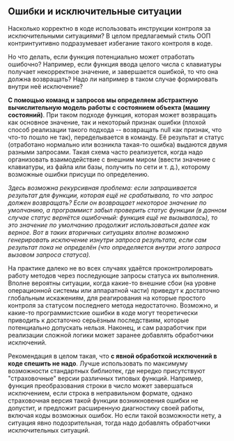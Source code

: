 ## Ошибки и исключительные ситуации

Насколько корректно в коде использовать инструкции контроля за исключительными ситуациями? В целом предлагаемый стиль ООП контринтуитивно подразумевает избегание такого контроля в коде.

Но что делать, если функция потенциально может отработать ошибочно? Например, если функция ввода целого числа с клавиатуры получает некорректное значение, и завершается ошибкой, то что она должна возвращать? Надо ли например в таком случае формировать внутри неё исключение?

**С помощью команд и запросов мы определяем абстрактную вычислительную модель работы с состоянием объекта (машину состояний)**. При таком подходе функция, которая может возвращать как основное значение, так и некоторый признак ошибки (плохой способ реализации такого подхода -- возвращать null как признак, что что-то пошло не так), переделывается в команду. Её результат и статус (отработано нормально или возникла такая-то ошибка) выдаются двумя разными запросами. Такая схема часто реализуется, когда надо организовать взаимодействие с внешним миром (ввести значение с клавиатуры, из файла или базы, получить по сети и т. д.), которому возможные ошибки присущи по определению.

*Здесь возможна рекурсивная проблема: если запрашивается результат для функции, которая ещё не срабатывала, то что запрос должен возвращать? Если он возвращает некоторое значение по умолчанию, а программист забыл проверить статус функции (в данном случае статус вернётся ошибочный: функция ещё не вызывалась), то это значение по умолчанию продолжит использоваться далее как верное. Вот в таких вторичных ситуациях вполне возможно генерировать исключение изнутри запроса результата, если сам результат пока не определён (что определяется внутри этого запроса вызовом запроса статуса).*

На практике далеко не во всех случаях удаётся проконтролировать работу методов через последующие запросы статуса их выполнения. Вполне вероятны ситуации, когда какие-то внешние сбои (на уровне операционной системы или аппаратной части) приведут к достаточно глобальным искажениям, для реагирования на которые простого контроля за статусом последнего метода недостаточно. Возможно, и какие-то программистские ошибки в коде могут теоретически приводить к достаточно серьёзным последствиям, которые потенциально допускать нельзя. Наконец, и сам разработчик при реализации сложной логики может заранее добавлять обработчики исключений.

Рекомендация в целом такая, что **с явной обработкой исключений в коде спешить не надо**. Лучше использовать по максимуму возможности стандартных библиотек, где нередко присутствуют "страховочные" версии различных типовых функций. Например, функция преобразования строки в число может завершаться исключением, если строка в неправильном формате, однако страховочная версия такой функции возникновения ошибки не допустит, и предложит расширенную диагностику своей работы, включая коды возможных ошибок.
Но если такой возможности нету, а ситуация явно подозрительная, тогда надо добавлять обработчики исключительных ситуаций.
